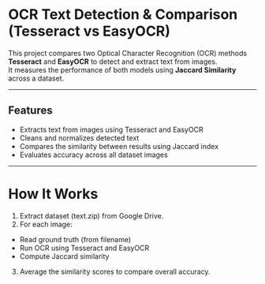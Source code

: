 # OCR Text Detection & Comparison (Tesseract vs EasyOCR)

This project compares two Optical Character Recognition (OCR) methods **Tesseract** and **EasyOCR** to detect and extract text from images.  
It measures the performance of both models using **Jaccard Similarity** across a dataset.

---

## Features

- Extracts text from images using Tesseract and EasyOCR  
- Cleans and normalizes detected text  
- Compares the similarity between results using Jaccard index  
- Evaluates accuracy across all dataset images

---

# How It Works

1. Extract dataset (text.zip) from Google Drive.
2. For each image:
  - Read ground truth (from filename)
  - Run OCR using Tesseract and EasyOCR
  - Compute Jaccard similarity
3. Average the similarity scores to compare overall accuracy.
